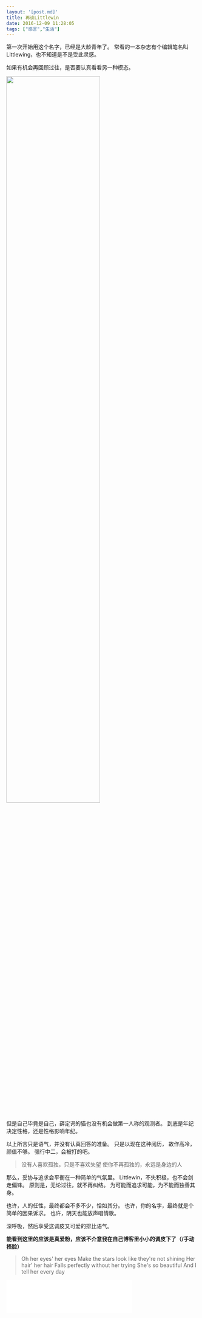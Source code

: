 ```yaml
---
layout: '[post.md]'
title: 再谈Littlewin
date: 2016-12-09 11:28:05
tags: ["感言","生活"]
---
```


第一次开始用这个名字，已经是大龄青年了。
常看的一本杂志有个编辑笔名叫Littlewing，也不知道是不是受此灵感。

<!--more-->
如果有机会再回顾过往，是否要认真看看另一种模态。

<img src="http://7xpot0.com1.z0.glb.clouddn.com/public/16-12-9/76266723.jpg" width="70%" height="70%">

但是自己毕竟是自己，薛定谔的猫也没有机会做第一人称的观测者。
到底是年纪决定性格，还是性格影响年纪。

以上所言只是语气，并没有认真回答的准备。
只是以现在这种阅历，
故作高冷，颜值不够。
强行中二，会被打的吧。

> 没有人喜欢孤独，只是不喜欢失望
> 使你不再孤独的，永远是身边的人

那么，妥协与追求会平衡在一种简单的气氛里。
Littlewin，不失积极，也不会剑走偏锋。
原则是，无论过往，就不再纠结。
为可能而追求可能，为不能而独善其身。

也许，人的任性，最终都会不多不少，恰如其分。
也许，你的名字，最终就是个简单的因果诉求。
也许，阴天也能放声唱情歌。

深呼吸，然后享受这调皮又可爱的排比语气。

**能看到这里的应该是真爱粉，应该不介意我在自己博客里小小的调皮下了（/手动捂脸）**

> Oh her eyes' her eyes
> Make the stars look like they're not shining
> Her hair' her hair
> Falls perfectly without her trying
> She's so beautiful
> And I tell her every day

<iframe frameborder="no" border="0" marginwidth="0" marginheight="0" width=330 height=86 src="//music.163.com/outchain/player?type=2&id=5093684&auto=1&height=66"></iframe>